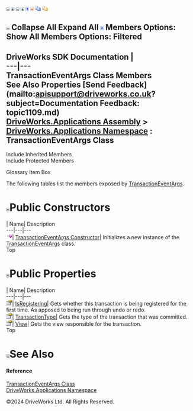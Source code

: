 ![](dotnetimages/collapse.gif) ![](dotnetimages/expand.gif) ![](dotnetimages/collapse.gif) ![](dotnetimages/expand.gif) ![](dotnetimages/drpdown.gif) ![](dotnetimages/drpdown_orange.gif) ![](dotnetimages/copycode.gif) ![](dotnetimages/copycodeHighlight.gif)

![](dotnetimages/collapse.gif) Collapse All Expand All ![](dotnetimages/drpdown.gif) Members Options: Show All  Members Options: Filtered   
---  
DriveWorks SDK Documentation  |   
---|---  
TransactionEventArgs Class Members   
See Also Properties [Send Feedback](mailto:apisupport@driveworks.co.uk?subject=Documentation Feedback: topic1109.md)  
[DriveWorks.Applications Assembly](topic13.md) > [DriveWorks.Applications Namespace](topic16.md) : TransactionEventArgs Class  
---  
  
Include Inherited Members    
Include Protected Members  


Glossary Item Box

The following tables list the members exposed by [TransactionEventArgs](topic1109.md).

# ![](dotnetimages/collapse.gif)Public Constructors

| Name| Description  
---|---|---  
![Public Constructor](dotnetimages/publicConstructor.gif)| [TransactionEventArgs Constructor](topic1115.md)| Initializes a new instance of the [TransactionEventArgs](topic1109.md) class.   
Top

# ![](dotnetimages/collapse.gif)Public Properties

| Name| Description  
---|---|---  
![Public Property](dotnetimages/publicProperty.gif)| [IsRegistering](topic1116.md)| Gets whether this transaction is being registered for the first time. As apposed to being run through undo or redo.   
![Public Property](dotnetimages/publicProperty.gif)| [TransactionType](topic1117.md)| Gets the type of the transaction that was committed.   
![Public Property](dotnetimages/publicProperty.gif)| [View](topic1118.md)| Gets the view responsible for the transaction.   
Top

# ![](dotnetimages/collapse.gif)See Also

#### Reference

[TransactionEventArgs Class](topic1109.md)   
[DriveWorks.Applications Namespace](topic16.md)

©2024 DriveWorks Ltd. All Rights Reserved.
